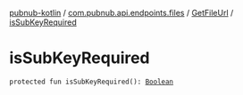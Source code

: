 [pubnub-kotlin](../../index.md) / [com.pubnub.api.endpoints.files](../index.md) / [GetFileUrl](index.md) / [isSubKeyRequired](./is-sub-key-required.md)

# isSubKeyRequired

`protected fun isSubKeyRequired(): `[`Boolean`](https://kotlinlang.org/api/latest/jvm/stdlib/kotlin/-boolean/index.html)